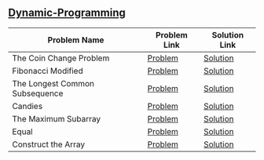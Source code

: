 ## [Dynamic-Programming](https://www.hackerrank.com/domains/algorithms/dynamic-programming)

Problem Name|Problem Link|Solution Link
---|---|---
The Coin Change Problem|[Problem](https://www.hackerrank.com/challenges/coin-change/problem)|[Solution](./coin-change.cpp)
Fibonacci Modified|[Problem](https://www.hackerrank.com/challenges/fibonacci-modified/problem)|[Solution](./fibonacci-modified.py)
The Longest Common Subsequence|[Problem](https://www.hackerrank.com/challenges/dynamic-programming-classics-the-longest-common-subsequence/problem)|[Solution](./the-longest-common-subsequence.cpp)
Candies|[Problem](https://www.hackerrank.com/challenges/candies/problem)|[Solution](./candies.cpp)
The Maximum Subarray|[Problem](https://www.hackerrank.com/challenges/maxsubarray/problem)|[Solution](./maxsubarray.cpp)
Equal|[Problem](https://www.hackerrank.com/challenges/equal/problem)|[Solution](./equal.cpp)
Construct the Array|[Problem](https://www.hackerrank.com/challenges/construct-the-array/problem)|[Solution](./construct-the-array.cpp)


